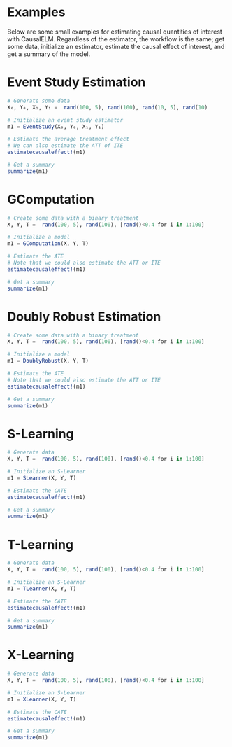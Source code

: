 # Examples
Below are some small examples for estimating causal quantities of interest with CausalELM.
Regardless of the estimator, the workflow is the same; get some data, initialize an 
estimator, estimate the causal effect of interest, and get a summary of the model.

# Event Study Estimation
```julia
# Generate some data
X₀, Y₀, X₁, Y₁ =  rand(100, 5), rand(100), rand(10, 5), rand(10)

# Initialize an event study estimator
m1 = EventStudy(X₀, Y₀, X₁, Y₁)

# Estimate the average treatment effect
# We can also estimate the ATT of ITE
estimatecausaleffect!(m1)

# Get a summary
summarize(m1)
```

# GComputation
```julia
# Create some data with a binary treatment
X, Y, T =  rand(100, 5), rand(100), [rand()<0.4 for i in 1:100]

# Initialize a model
m1 = GComputation(X, Y, T)

# Estimate the ATE
# Note that we could also estimate the ATT or ITE
estimatecausaleffect!(m1)

# Get a summary
summarize(m1)
```

# Doubly Robust Estimation
```julia
# Create some data with a binary treatment
X, Y, T =  rand(100, 5), rand(100), [rand()<0.4 for i in 1:100]

# Initialize a model
m1 = DoublyRobust(X, Y, T)

# Estimate the ATE
# Note that we could also estimate the ATT or ITE
estimatecausaleffect!(m1)

# Get a summary
summarize(m1)
```

# S-Learning
```julia
# Generate data
X, Y, T =  rand(100, 5), rand(100), [rand()<0.4 for i in 1:100]

# Initialize an S-Learner
m1 = SLearner(X, Y, T)

# Estimate the CATE
estimatecausaleffect!(m1)

# Get a summary
summarize(m1)
```

# T-Learning
```julia
# Generate data
X, Y, T =  rand(100, 5), rand(100), [rand()<0.4 for i in 1:100]

# Initialize an S-Learner
m1 = TLearner(X, Y, T)

# Estimate the CATE
estimatecausaleffect!(m1)

# Get a summary
summarize(m1)
```

# X-Learning
```julia
# Generate data
X, Y, T =  rand(100, 5), rand(100), [rand()<0.4 for i in 1:100]

# Initialize an S-Learner
m1 = XLearner(X, Y, T)

# Estimate the CATE
estimatecausaleffect!(m1)

# Get a summary
summarize(m1)
```
